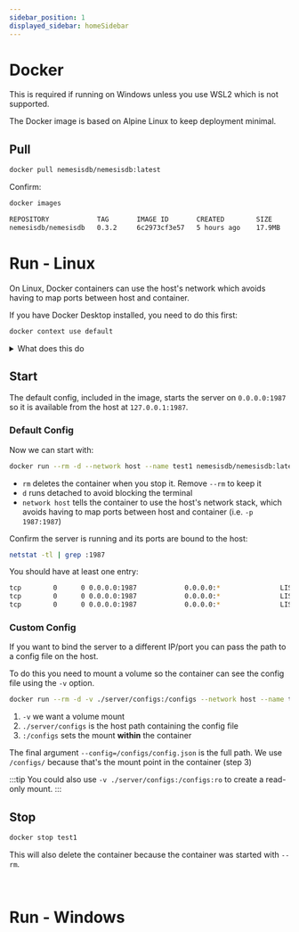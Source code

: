 ```yaml
---
sidebar_position: 1
displayed_sidebar: homeSidebar
---
```


# Docker

This is required if running on Windows unless you use WSL2 which is not supported.

The Docker image is based on Alpine Linux to keep deployment minimal.

## Pull

```bash
docker pull nemesisdb/nemesisdb:latest
```

Confirm:

```bash
docker images
```

```bash
REPOSITORY            TAG       IMAGE ID       CREATED        SIZE
nemesisdb/nemesisdb   0.3.2     6c2973cf3e57   5 hours ago    17.9MB
```

# Run - Linux
On Linux, Docker containers can use the host's network which avoids having to map ports between host and container.

If you have Docker Desktop installed, you need to do this first:

```bash
docker context use default
```

<details>
  <summary>What does this do</summary>
  <div>
    <div>
    We need this because Docker Desktop on Linux runs within a VM, so the container will bind to the VM's virtual network rather than the host.
    Running this command tells Docker to use the 'default' context rather than the Docker Desktop, so the container can bind directly to the host's network ports.
    <br/><br/>
    See <a href="https://docs.docker.com/desktop/faqs/linuxfaqs/">here</a> for more.
    </div>
  </div>
</details>


## Start

The default config, included in the image, starts the server on `0.0.0.0:1987` so it is available from the host at `127.0.0.1:1987`.

### Default Config
Now we can start with:

```bash
docker run --rm -d --network host --name test1 nemesisdb/nemesisdb:latest
```

- `rm` deletes the container when you stop it. Remove `--rm` to keep it
- `d` runs detached to avoid blocking the terminal
- `network host` tells the container to use the host's network stack, which avoids having to map ports between host and container (i.e. `-p 1987:1987`)

Confirm the server is running and its ports are bound to the host:

```bash
netstat -tl | grep :1987
```

You should have at least one entry:
```bash
tcp        0      0 0.0.0.0:1987            0.0.0.0:*               LISTEN     
tcp        0      0 0.0.0.0:1987            0.0.0.0:*               LISTEN     
tcp        0      0 0.0.0.0:1987            0.0.0.0:*               LISTEN 
```


### Custom Config

If you want to bind the server to a different IP/port you can pass the path to a config file on the host.

To do this you need to mount a volume so the container can see the config file using the `-v` option.


```bash
docker run --rm -d -v ./server/configs:/configs --network host --name test1 nemesisdb/nemesisdb:latest --config=/configs/config.json
```

1. `-v` we want a volume mount
2. `./server/configs` is the host path containing the config file
3. `:/configs` sets the mount **within** the container

The final argument `--config=/configs/config.json` is the full path. We use `/configs/` because that's the mount point in the container (step 3)


:::tip
You could also use `-v ./server/configs:/configs:ro` to create a read-only mount.
:::


## Stop

```bash
docker stop test1
```

This will also delete the container because the container was started with `--rm`.

<br/>


# Run - Windows